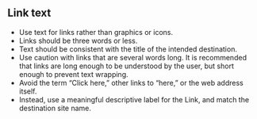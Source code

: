 ## Link text

* Use text for links rather than graphics or icons.
* Links should be three words or less.
* Text should be consistent with the title of the intended destination.
* Use caution with links that are several words long. It is recommended that links are long enough to be understood by the user, but short enough to prevent text wrapping.
* Avoid the term “Click here,” other links to “here,” or the web address itself.
* Instead, use a meaningful descriptive label for the Link, and match the destination site name.

